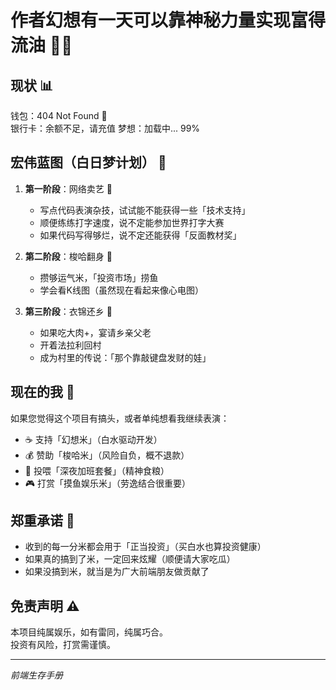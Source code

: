 # 作者幻想有一天可以靠神秘力量实现富得流油 🧙‍♂️

## 现状 📊

钱包：404 Not Found 💸  
银行卡：余额不足，请充值 
梦想：加载中... 99% 

## 宏伟蓝图（白日梦计划） 🥧

1. **第一阶段**：网络卖艺 🎪
   - 写点代码表演杂技，试试能不能获得一些「技术支持」
   - 顺便练练打字速度，说不定能参加世界打字大赛
   - 如果代码写得够烂，说不定还能获得「反面教材奖」

2. **第二阶段**：梭哈翻身 🎰
   - 攒够运气米，「投资市场」捞鱼
   - 学会看K线图（虽然现在看起来像心电图）

3. **第三阶段**：衣锦还乡 👑
   - 如果吃大肉+，宴请乡亲父老
   - 开着法拉利回村
   - 成为村里的传说：「那个靠敲键盘发财的娃」

## 现在的我 🤡

如果您觉得这个项目有搞头，或者单纯想看我继续表演：

- ☕ 支持「幻想米」（白水驱动开发）
- 💰 赞助「梭哈米」（风险自负，概不退款）
- 🍕 投喂「深夜加班套餐」（精神食粮）
- 🎮 打赏「摸鱼娱乐米」（劳逸结合很重要）

## 郑重承诺 🤝

- 收到的每一分米都会用于「正当投资」（买白水也算投资健康）
- 如果真的搞到了米，一定回来炫耀（顺便请大家吃瓜）
- 如果没搞到米，就当是为广大前端朋友做贡献了

## 免责声明 ⚠️

本项目纯属娱乐，如有雷同，纯属巧合。  
投资有风险，打赏需谨慎。  

---

*前端生存手册*  